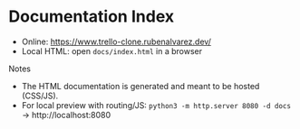 # Documentation Index

- Online: https://www.trello-clone.rubenalvarez.dev/
- Local HTML: open `docs/index.html` in a browser

Notes
- The HTML documentation is generated and meant to be hosted (CSS/JS).
- For local preview with routing/JS: `python3 -m http.server 8080 -d docs` → http://localhost:8080

